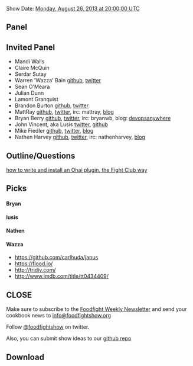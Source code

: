 Show Date:  [Monday, August 26, 2013 at 20:00:00 UTC](http://www.timeanddate.com/worldclock/fixedtime.html?msg=Food+Fight+Show+-+Ohai+Plugins&iso=20130826T16&p1=419&ah=1)

Panel<a name="panel"></a>
-----

Invited Panel
-------------

* Mandi Walls
* Claire McQuin
* Serdar Sutay
* Warren 'Wazza' Bain [github](http://github.com/thoughtcroft), [twitter](https://twitter.com/thoughtcroft)
* Sean O'Meara
* Julian Dunn
* Lamont Granquist
* Brandon Burton [github](http://github.com/solarce), [twitter](https://twitter.com/solarce)
* MattRay [github](http://github.com/mattray), [twitter](http://twitter.com/mattray), irc: mattray, [blog](http://www.leastresistance.net/)
* Bryan Berry [github](http://github.com/bryanwb), [twitter](http://twitter.com/bryanwb), irc: bryanwb, blog: [devopsanywhere](http://devopsanywhere.blogspot.com)
* John Vincent, aka Lusis [twitter](https://twitter.com/#!/lusis), [github](https://github.com/lusis)
* Mike Fiedler [github](http://github.com/miketheman), [twitter](http://twitter.com/mikefiedler), [blog](http://www.miketheman.net)
* Nathen Harvey [github](http://github.com/nathenharvey), [twitter](http://twitter.com/nathenharvey), irc: nathenharvey, [blog](http://nathenharvey.com)


Outline/Questions
-----------------
[how to write and install an Ohai plugin, the Fight Club way](http://ninefold.com/blog/cloud-programming/cloud-programming-part-four-how-to-write-and-install-an-ohai-plugin-the-fight-club-way/)


Picks<a name="picks"></a>
-----

#### Bryan  

#### lusis  

#### Nathen  

#### Wazza

- https://github.com/carlhuda/janus
- https://flood.io/
- http://tridiv.com/
- http://www.imdb.com/title/tt0434409/


CLOSE
-----

Make sure to subscribe to the [Foodfight Weekly Newsletter](http://bit.ly/ffsmail) and send your cookbook
news to info@foodfightshow.org

Follow [@foodfightshow](http://twitter.com/foodfightshow) on twitter.

Also, you can submit show ideas to our [github repo](https://github.com/foodfight/showz)



Download
--------
